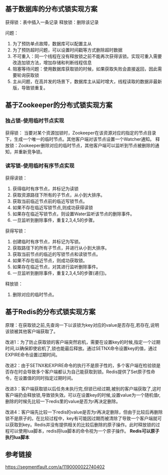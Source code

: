 ## 基于数据库的分布式锁实现方案

获得锁：表中插入一条记录
释放锁：删除该记录

问题：
1. 为了预防单点故障，数据库可以配置主从
2. 为了预防超时问题，可以设置时间戳等方式删除超时数据
3. 不可重入：同一个线程在没有释放锁之前不能再次获得该锁。实现可重入需要改造加锁方法，增加存储和判断线程信息
4. 阻塞等待问题：使用数据库获取锁的时候，如果获取失败会直接返回，因此需要轮询获取锁
5. 主从问题，在高并发的场景下，数据库主从延时增大，线程读取的数据非最新版，导致锁重复。

## 基于Zookeeper的分布式锁实现方案

### 独占锁-使用临时节点实现

获得锁： 当要对某个资源加锁时，Zookeeper在该资源对应的指定的节点目录下，生成一个唯一的临时节点。其他客户端对该节点设置一个Watcher通知。
释放锁：Zookeeper删除对应的临时节点，其他客户端可以监听到节点被删除的通知，并重新竞争锁。

### 读写锁-使用临时有序节点实现

获得读锁：

1. 获得临时有序节点，并标记为读锁
2. 获取资源路径下所有的子节点，从小到大排序。
3. 获取当前临近节点前的临近写锁节点。
4. 如果不存在临近写锁节点,则成功获得读锁
5. 如果存在临近写锁节点，则设置Water监听该节点的删除事件。
6. 一旦监听到删除事件，重复2,3,4,5的步骤。

获得写锁：

1. 创建临时有序节点，并标记为写锁。
2. 获取路径下的所有子节点，并进行从小到大排序。
3. 获取当前节点的临近的写锁节点和读锁节点。
4. 如果不存在临近节点，则成功获取锁。
5. 如果存在临近节点，对其进行监听删除事件。
6. 一旦监听到删除事件，重复2,3,4,5的步骤(递归)。

释放锁：

1. 删除对应的临时节点。

## 基于Redis的分布式锁实现方案

原理：在获取锁之前,先查询一下以该锁为key对应的value是否存在,若存在,说明该锁被其他客户端获取了。

改进1：为了防止获取锁的客户端突然宕机，需要在设置key的时候,指定一个过期时间,以确保即使宕机了,锁也能最后释放。通过SETNX命令设置key的值，通过EXPIRE命令设置过期时间。

改进2：由于SETNX和EXPIRE命令的执行不是原子性的，多个客户端在检验锁是否存在时会导致多个客户端都认为自己能获取到锁。Redis提供了Set原子性命令，在设置值的同时指定过期时间。

改进3：客户端获取锁以后任务未执行完,但锁已经过期,被别的客户端获取了,这时客户端扔会释放锁,导致锁失效。可以在设置key的时候,设置value为一个随机值r,删除的时候先比较一下redis里的value是否为r再决定删除。

改进4：客户端先比较一下redis的value是否为r再决定删除，但由于比较后再删除锁不是原子的。在比较过程中，key有可能因过期而被清除了导致一个客户端就可以获取到key。Redis并没有提供相关的比较后删除的原子操作。此时释放锁的过程可以使用lua脚本，redis将lua脚本的命令视为一个原子操作。 **Redis可以原子执行lua脚本**

## 参考链接

https://segmentfault.com/a/1190000022740402